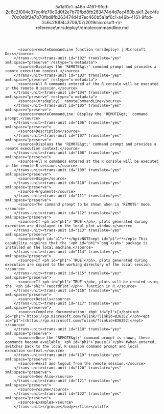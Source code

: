 <?xml version="1.0"?><xliff version="1.2" xmlns="urn:oasis:names:tc:xliff:document:1.2" xmlns:xsi="http://www.w3.org/2001/XMLSchema-instance" xsi:schemaLocation="urn:oasis:names:tc:xliff:document:1.2 xliff-core-1.2-transitional.xsd"><file datatype="xml" original="remotecommandline.md" source-language="en-US" target-language="en-US"><header><tool tool-id="mdxliff" tool-name="mdxliff" tool-version="1.0-4e81c41" tool-company="Microsoft" /><xliffext:skl_file_name xmlns:xliffext="urn:microsoft:content:schema:xliffextensions">5a1af0c1-a46b-4161-9fcd-2c6c2f004c37ec4fe70c0d0f2e7b70fbd8fb263474d4d7ec460b.skl</xliffext:skl_file_name><xliffext:version xmlns:xliffext="urn:microsoft:content:schema:xliffextensions">1.2</xliffext:version><xliffext:ms.openlocfilehash xmlns:xliffext="urn:microsoft:content:schema:xliffextensions">ec4fe70c0d0f2e7b70fbd8fb263474d4d7ec460b</xliffext:ms.openlocfilehash><xliffext:ms.sourcegitcommit xmlns:xliffext="urn:microsoft:content:schema:xliffextensions">5a1af0c1-a46b-4161-9fcd-2c6c2f004c37</xliffext:ms.sourcegitcommit><xliffext:ms.lasthandoff xmlns:xliffext="urn:microsoft:content:schema:xliffextensions">06/07/2019</xliffext:ms.lasthandoff><xliffext:ms.openlocfilepath xmlns:xliffext="urn:microsoft:content:schema:xliffextensions">microsoft-r\r-reference\mrsdeploy\remotecommandline.md</xliffext:ms.openlocfilepath></header><body><group id="content" extype="content"><trans-unit id="101" translate="yes" xml:space="preserve" restype="x-metadata">
          <source>remoteCommandLine function (mrsdeploy) | Microsoft Docs</source>
        </trans-unit><trans-unit id="102" translate="yes" xml:space="preserve" restype="x-metadata">
          <source>Displays the 'REMOTE&gt;' command prompt and provides a remote execution context.</source>
        </trans-unit><trans-unit id="103" translate="yes" xml:space="preserve" restype="x-metadata">
          <source>All R commands entered at the R console will be executed in the remote R session.</source>
        </trans-unit><trans-unit id="104" translate="yes" xml:space="preserve" restype="x-metadata">
          <source>(mrsdeploy), remoteCommandLine</source>
        </trans-unit><trans-unit id="105" translate="yes" xml:space="preserve">
          <source>remoteCommandLine: Display the 'REMOTE&gt;' command prompt.</source>
        </trans-unit><trans-unit id="106" translate="yes" xml:space="preserve">
          <source>Description</source>
        </trans-unit><trans-unit id="107" translate="yes" xml:space="preserve">
          <source>Displays the 'REMOTE&gt;' command prompt and provides a remote execution context.</source>
        </trans-unit><trans-unit id="108" translate="yes" xml:space="preserve">
          <source>All R commands entered at the R console will be executed in the remote R session.</source>
        </trans-unit><trans-unit id="109" translate="yes" xml:space="preserve">
          <source>Usage</source>
        </trans-unit><trans-unit id="110" translate="yes" xml:space="preserve">
          <source>Arguments</source>
        </trans-unit><trans-unit id="111" translate="yes" xml:space="preserve">
          <source>The command prompt to be shown when in 'REMOTE' mode.</source>
        </trans-unit><trans-unit id="112" translate="yes" xml:space="preserve">
          <source>If <ph id="ph1">`TRUE`</ph>, plots generated during execution are displayed in the local plot window.</source>
        </trans-unit><trans-unit id="113" translate="yes" xml:space="preserve">
          <source><bpt id="p1">**</bpt>NOTE<ept id="p1">**</ept> This capability requires that the '<ph id="ph1">`png`</ph>' package is installed on the local machine.</source>
        </trans-unit><trans-unit id="114" translate="yes" xml:space="preserve">
          <source>If <ph id="ph1">`TRUE`</ph>, plots generated during execution are copied to the working directory of the local session.</source>
        </trans-unit><trans-unit id="115" translate="yes" xml:space="preserve">
          <source>If <ph id="ph1">`TRUE`</ph>, plots will be created using the '<ph id="ph2">`recordPlot`</ph>' function in R.</source>
        </trans-unit><trans-unit id="116" translate="yes" xml:space="preserve">
          <source>Details</source>
        </trans-unit><trans-unit id="117" translate="yes" xml:space="preserve">
          <source>Complete documentation: <bpt id="p1">[</bpt><ph id="ph1">`https://go.microsoft.com/fwlink/?linkid=836352`</ph><ept id="p1">](https://go.microsoft.com/fwlink/?linkid=836352)</ept></source>
        </trans-unit><trans-unit id="118" translate="yes" xml:space="preserve">
          <source>Once the 'REMOTE&gt;' command prompt is shown, these commands become available: <ph id="ph1">`pause()`</ph> #when entered, switches back to the local R session command prompt and local execution context.</source>
        </trans-unit><trans-unit id="119" translate="yes" xml:space="preserve">
          <source>#exit and logout from the remote session.</source>
        </trans-unit><trans-unit id="120" translate="yes" xml:space="preserve">
          <source>See Also</source>
        </trans-unit><trans-unit id="121" translate="yes" xml:space="preserve">
          <source>resume</source>
        </trans-unit><trans-unit id="122" translate="yes" xml:space="preserve">
          <source>Examples</source>
        </trans-unit></group></body></file></xliff>